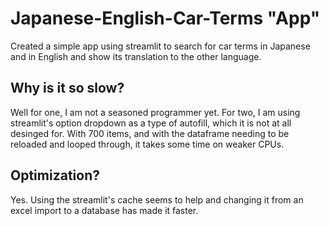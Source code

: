 # Japanese-English-Car-Terms "App"
Created a simple app using streamlit to search for car terms in Japanese and in English and show its translation to the other language. 

## Why is it so slow? 
Well for one, I am not a seasoned programmer yet. For two, I am using streamlit's option dropdown as a type of autofill, which it is not at all desinged for. With 700 items, and with the dataframe needing to be reloaded and looped through, it takes some time on weaker CPUs.  

## Optimization? 
Yes. Using the streamlit's cache seems to help and changing it from an excel import to a database has made it faster. 

